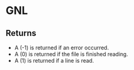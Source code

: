# GNL

## Returns

- A (-1) is returned if an error occurred.
- A (0) is returned if the file is finished reading.
- A (1) is returned if a line is read.